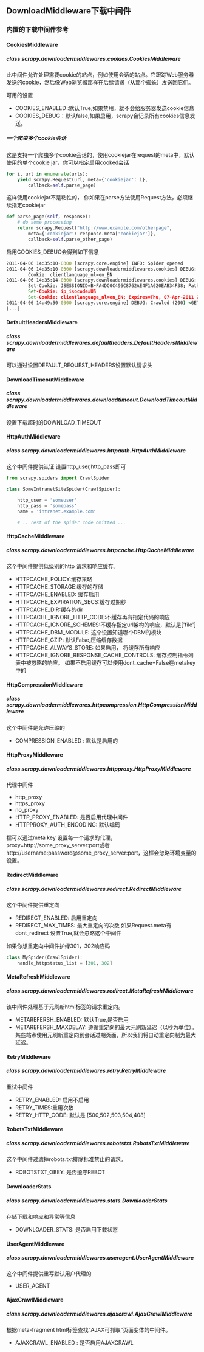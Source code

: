 ## DownloadMiddleware下载中间件

### 内置的下载中间件参考

#### CookiesMiddleware
##### class scrapy.downloadermiddlewares.cookies.CookiesMiddleware
此中间件允许处理需要cookie的站点，例如使用会话的站点。它跟踪Web服务器发送的cookie，然后像Web浏览器那样在后续请求（从那个蜘蛛）发送回它们。

可用的设置
* COOKIES_ENABLED :默认True,如果禁用，就不会给服务器发送cookie信息
* COOKIES_DEBUG：默认false,如果启用，scrapy会记录所有cookies信息发送。

##### 一个爬虫多个cookie会话
这是支持一个爬虫多个cookie会话的，使用cookiejar在request的meta中，默认使用的单个cookie jar，你可以指定启用cooked会话

```python
for i, url in enumerate(urls):
    yield scrapy.Request(url, meta={'cookiejar': i},
        callback=self.parse_page)
```

这样使用cookiejar不是粘性的， 你如果在parse方法使用Request方法，必须继续指定cookiejar
```python
def parse_page(self, response):
    # do some processing
    return scrapy.Request("http://www.example.com/otherpage",
        meta={'cookiejar': response.meta['cookiejar']},
        callback=self.parse_other_page)
```

启用COOKIES_DEBUG会得到如下信息

```cmd
2011-04-06 14:35:10-0300 [scrapy.core.engine] INFO: Spider opened
2011-04-06 14:35:10-0300 [scrapy.downloadermiddlewares.cookies] DEBUG: Sending cookies to: <GET http://www.diningcity.com/netherlands/index.html>
        Cookie: clientlanguage_nl=en_EN
2011-04-06 14:35:14-0300 [scrapy.downloadermiddlewares.cookies] DEBUG: Received cookies from: <200 http://www.diningcity.com/netherlands/index.html>
        Set-Cookie: JSESSIONID=B~FA4DC0C496C8762AE4F1A620EAB34F38; Path=/
        Set-Cookie: ip_isocode=US
        Set-Cookie: clientlanguage_nl=en_EN; Expires=Thu, 07-Apr-2011 21:21:34 GMT; Path=/
2011-04-06 14:49:50-0300 [scrapy.core.engine] DEBUG: Crawled (200) <GET http://www.diningcity.com/netherlands/index.html> (referer: None)
[...]
```

#### DefaultHeadersMiddleware

##### class scrapy.downloadermiddlewares.defaultheaders.DefaultHeadersMiddleware
可以通过设置DEFAULT_REQUEST_HEADERS设置默认请求头

#### DownloadTimeoutMiddleware

##### class scrapy.downloadermiddlewares.downloadtimeout.DownloadTimeoutMiddleware
设置下载超时的DOWNLOAD_TIMEOUT

#### HttpAuthMiddleware
##### class scrapy.downloadermiddlewares.httpauth.HttpAuthMiddleware
这个中间件提供认证
设置http_user,http_pass即可
```python
from scrapy.spiders import CrawlSpider

class SomeIntranetSiteSpider(CrawlSpider):

    http_user = 'someuser'
    http_pass = 'somepass'
    name = 'intranet.example.com'

    # .. rest of the spider code omitted ...
```
#### HttpCacheMiddleware 
##### class scrapy.downloadermiddlewares.httpcache.HttpCacheMiddleware
这个中间件提供低级别的http 请求和响应缓存。
* HTTPCACHE_POLICY:缓存策略
* HTTPCACHE_STORAGE:缓存的存储
* HTTPCACHE_ENABLED: 缓存启用
* HTTPCACHE_EXPIRATION_SECS:缓存过期秒
* HTTPCACHE_DIR:缓存的dir
* HTTPCACHE_IGNORE_HTTP_CODE:不缓存再有指定代码的响应
* HTTPCACHE_IGNORE_SCHEMES:不缓存指定url架构的响应，默认是['file']
* HTTPCACHE_DBM_MODULE: 这个设置知道哪个DBM的模块
* HTTPCACHE_GZIP: 默认False,压缩缓存数据
* HTTPCACHE_ALWAYS_STORE: 如果启用， 将缓存所有响应
* HTTPCACHE_IGNORE_RESPONSE_CACHE_CONTROLS: 缓存控制指令列表中被忽略的响应。
如果不启用缓存可以使用dont_cache=False在metakey中的


#### HttpCompressionMiddleware
##### class scrapy.downloadermiddlewares.httpcompression.HttpCompressionMiddleware
这个中间件是允许压缩的
* COMPRESSION_ENABLED : 默认是启用的

#### HttpProxyMiddleware
##### class scrapy.downloadermiddlewares.httpproxy.HttpProxyMiddleware
代理中间件
* http_proxy
* https_proxy
* no_proxy
* HTTP_PROXY_ENABLED: 是否启用代理中间件
* HTTPPROXY_AUTH_ENCODING: 默认编码

捏可以通过meta key 设置每一个请求的代理，proxy=http://some_proxy_server:port或者http://username:password@some_proxy_server:port，这样会忽略环境变量的设置。


#### RedirectMiddleware
##### class scrapy.downloadermiddlewares.redirect.RedirectMiddleware
这个中间件提供重定向
* REDIRECT_ENABLED: 启用重定向
* REDIRECT_MAX_TIMES: 最大重定向的次数
如果Request.meta有dont_redirect 设置True,就会忽略这个中间件

如果你想重定向中间件护绿301，302响应码
```python
class MySpider(CrawlSpider):
    handle_httpstatus_list = [301, 302]
```


#### MetaRefreshMiddleware
##### class scrapy.downloadermiddlewares.redirect.MetaRefreshMiddleware
该中间件处理基于元刷新html标签的请求重定向。
* METAREFERSH_ENABLED: 默认True,是否启用
* METAREFERSH_MAXDELAY: 遵循重定向的最大元刷新延迟（以秒为单位）。 某些站点使用元刷新重定向到会话过期页面，所以我们将自动重定向制为最大延迟。

#### RetryMiddleware
##### class scrapy.downloadermiddlewares.retry.RetryMiddleware
重试中间件
* RETRY_ENABLED: 启用不启用
* RETRY_TIMES:重用次数
* RETRY_HTTP_CODE: 默认是 [500,502,503,504,408]


#### RobotsTxtMiddleware
##### class scrapy.downloadermiddlewares.robotstxt.RobotsTxtMiddleware
这个中间件过滤掉robots.txt排除标准禁止的请求。
* ROBOTSTXT_OBEY: 是否遵守REBOT


#### DownloaderStats
##### class scrapy.downloadermiddlewares.stats.DownloaderStats
存储下载和响应和异常等信息
* DOWNLOADER_STATS: 是否启用下载状态

#### UserAgentMiddleware
##### class scrapy.downloadermiddlewares.useragent.UserAgentMiddleware
这个中间件提供重写默认用户代理的
* USER_AGENT

#### AjaxCrawlMiddleware
##### class scrapy.downloadermiddlewares.ajaxcrawl.AjaxCrawlMiddleware
根据meta-fragment html标签查找“AJAX可抓取”页面变体的中间件。
* AJAXCRAWL_ENABLED : 是否启用AJAXCRAWL

